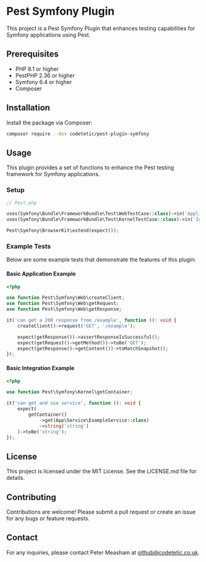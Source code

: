 # Pest Symfony Plugin

This project is a Pest Symfony Plugin that enhances testing capabilities for Symfony applications using Pest.

## Prerequisites

- PHP 8.1 or higher
- PestPHP 2.36 or higher
- Symfony 6.4 or higher
- Composer

## Installation

Install the package via Composer:

```bash
composer require --dev codetetic/pest-plugin-symfony
```

## Usage

This plugin provides a set of functions to enhance the Pest testing framework for Symfony applications.

### Setup

```php
// Pest.php

uses(Symfony\Bundle\FrameworkBundle\Test\WebTestCase::class)->in('Application');
uses(Symfony\Bundle\FrameworkBundle\Test\KernelTestCase::class)->in('Integration');

Pest\Symfony\BrowserKit\extend(expect());
```

### Example Tests

Below are some example tests that demonstrate the features of this plugin:

#### Basic Application Example

```php
<?php

use function Pest\Symfony\Web\createClient;
use function Pest\Symfony\Web\getRequest;
use function Pest\Symfony\Web\getResponse;

it('can get a 200 response from /example', function (): void {
    createClient()->request('GET', '/example');

    expect(getResponse())->assertResponseIsSuccessful();
    expect(getRequest()->getMethod())->toBe('GET');
    expect(getResponse()->getContent())->toMatchSnapshot();
});
```

#### Basic Integration Example

```php
<?php

use function Pest\Symfony\Kernel\getContainer;

it('can get and use service', function (): void {
    expect(
        getContainer()
            ->get(App\Service\ExampleService::class)
            ->string('string')
    )->toBe('string');
});
```

## License

This project is licensed under the MIT License. See the LICENSE.md file for details.

## Contributing

Contributions are welcome! Please submit a pull request or create an issue for any bugs or feature requests.

## Contact

For any inquiries, please contact Peter Measham at github@codetetic.co.uk.
